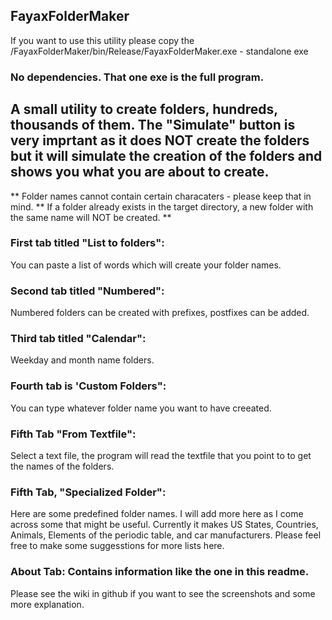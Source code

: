 ## FayaxFolderMaker

If you want to use this utility please copy the /FayaxFolderMaker/bin/Release/FayaxFolderMaker.exe - standalone exe
### No dependencies. That one exe is the full program. 


## A small utility to create folders, hundreds, thousands of them. The "Simulate" button is very imprtant as it does NOT create the folders but it will simulate the creation of the folders and shows you what you are about to create.

** Folder names cannot contain certain characaters - please keep that in mind. 
** If a folder already exists in the target directory, a new folder with the same name will NOT be created. **

### First tab titled "List to folders": 
You can paste a list of words which will create your folder names.

### Second tab titled "Numbered": 
Numbered folders can be created with prefixes, postfixes can be added.

### Third tab titled "Calendar": 
Weekday and month name folders.

### Fourth tab is 'Custom Folders": 
You can type whatever folder name you want to have creeated.

### Fifth Tab "From Textfile":
Select a text file, the program will read the textfile that you point to to get the names of the folders.

### Fifth Tab, "Specialized Folder":
Here are some predefined folder names. I will add more here as I come across some that might be useful. 
Currently it makes US States, Countries, Animals, Elements of the periodic table, and car manufacturers.
Please feel free to make some suggesstions for more lists here. 

### About Tab: Contains information like the one in this readme.

Please see the wiki in github if you want to see the screenshots and some more explanation. 
